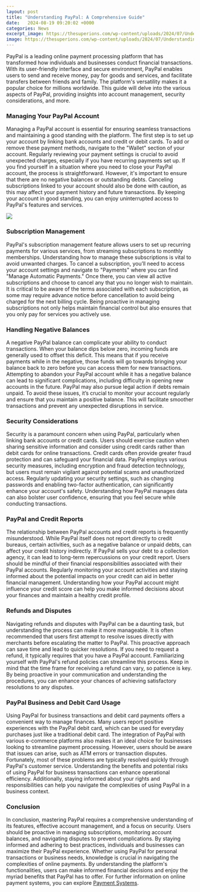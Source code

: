```yaml
---
layout: post
title: "Understanding PayPal: A Comprehensive Guide"
date:   2024-08-19 09:20:02 +0000
categories: News
excerpt_image: https://thesuperions.com/wp-content/uploads/2024/07/Understanding-PayPal-Payment-Processing-A-Comprehensive-Guide.webp
image: https://thesuperions.com/wp-content/uploads/2024/07/Understanding-PayPal-Payment-Processing-A-Comprehensive-Guide.webp
---
```


PayPal is a leading online payment processing platform that has transformed how individuals and businesses conduct financial transactions. With its user-friendly interface and secure environment, PayPal enables users to send and receive money, pay for goods and services, and facilitate transfers between friends and family. The platform's versatility makes it a popular choice for millions worldwide. This guide will delve into the various aspects of PayPal, providing insights into account management, security considerations, and more.
### Managing Your PayPal Account
Managing a PayPal account is essential for ensuring seamless transactions and maintaining a good standing with the platform. The first step is to set up your account by linking bank accounts and credit or debit cards. To add or remove these payment methods, navigate to the "Wallet" section of your account. Regularly reviewing your payment settings is crucial to avoid unexpected charges, especially if you have recurring payments set up.
If you find yourself in a situation where you need to close your PayPal account, the process is straightforward. However, it's important to ensure that there are no negative balances or outstanding debts. Canceling subscriptions linked to your account should also be done with caution, as this may affect your payment history and future transactions. By keeping your account in good standing, you can enjoy uninterrupted access to PayPal's features and services.

![](https://thesuperions.com/wp-content/uploads/2024/07/Understanding-PayPal-Payment-Processing-A-Comprehensive-Guide.webp)
### Subscription Management
PayPal's subscription management feature allows users to set up recurring payments for various services, from streaming subscriptions to monthly memberships. Understanding how to manage these subscriptions is vital to avoid unwanted charges. To cancel a subscription, you’ll need to access your account settings and navigate to "Payments" where you can find "Manage Automatic Payments."
Once there, you can view all active subscriptions and choose to cancel any that you no longer wish to maintain. It is critical to be aware of the terms associated with each subscription, as some may require advance notice before cancellation to avoid being charged for the next billing cycle. Being proactive in managing subscriptions not only helps maintain financial control but also ensures that you only pay for services you actively use.
### Handling Negative Balances
A negative PayPal balance can complicate your ability to conduct transactions. When your balance dips below zero, incoming funds are generally used to offset this deficit. This means that if you receive payments while in the negative, those funds will go towards bringing your balance back to zero before you can access them for new transactions.
Attempting to abandon your PayPal account while it has a negative balance can lead to significant complications, including difficulty in opening new accounts in the future. PayPal may also pursue legal action if debts remain unpaid. To avoid these issues, it’s crucial to monitor your account regularly and ensure that you maintain a positive balance. This will facilitate smoother transactions and prevent any unexpected disruptions in service.
### Security Considerations
Security is a paramount concern when using PayPal, particularly when linking bank accounts or credit cards. Users should exercise caution when sharing sensitive information and consider using credit cards rather than debit cards for online transactions. Credit cards often provide greater fraud protection and can safeguard your financial data.
PayPal employs various security measures, including encryption and fraud detection technology, but users must remain vigilant against potential scams and unauthorized access. Regularly updating your security settings, such as changing passwords and enabling two-factor authentication, can significantly enhance your account's safety. Understanding how PayPal manages data can also bolster user confidence, ensuring that you feel secure while conducting transactions.
### PayPal and Credit Reports
The relationship between PayPal accounts and credit reports is frequently misunderstood. While PayPal itself does not report directly to credit bureaus, certain activities, such as a negative balance or unpaid debts, can affect your credit history indirectly. If PayPal sells your debt to a collection agency, it can lead to long-term repercussions on your credit report.
Users should be mindful of their financial responsibilities associated with their PayPal accounts. Regularly monitoring your account activities and staying informed about the potential impacts on your credit can aid in better financial management. Understanding how your PayPal account might influence your credit score can help you make informed decisions about your finances and maintain a healthy credit profile.
### Refunds and Disputes
Navigating refunds and disputes with PayPal can be a daunting task, but understanding the process can make it more manageable. It is often recommended that users first attempt to resolve issues directly with merchants before escalating the matter to PayPal. This proactive approach can save time and lead to quicker resolutions.
If you need to request a refund, it typically requires that you have a PayPal account. Familiarizing yourself with PayPal's refund policies can streamline this process. Keep in mind that the time frame for receiving a refund can vary, so patience is key. By being proactive in your communication and understanding the procedures, you can enhance your chances of achieving satisfactory resolutions to any disputes.
### PayPal Business and Debit Card Usage
Using PayPal for business transactions and debit card payments offers a convenient way to manage finances. Many users report positive experiences with the PayPal debit card, which can be used for everyday purchases just like a traditional debit card. The integration of PayPal with various e-commerce platforms also makes it an ideal choice for businesses looking to streamline payment processing.
However, users should be aware that issues can arise, such as ATM errors or transaction disputes. Fortunately, most of these problems are typically resolved quickly through PayPal's customer service. Understanding the benefits and potential risks of using PayPal for business transactions can enhance operational efficiency. Additionally, staying informed about your rights and responsibilities can help you navigate the complexities of using PayPal in a business context.
### Conclusion
In conclusion, mastering PayPal requires a comprehensive understanding of its features, effective account management, and a focus on security. Users should be proactive in managing subscriptions, monitoring account balances, and navigating disputes to prevent complications. By staying informed and adhering to best practices, individuals and businesses can maximize their PayPal experience.
Whether using PayPal for personal transactions or business needs, knowledge is crucial in navigating the complexities of online payments. By understanding the platform's functionalities, users can make informed financial decisions and enjoy the myriad benefits that PayPal has to offer. For further information on online payment systems, you can explore [Payment Systems](https://fr.edu.vn/en/Payment_system).